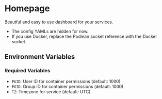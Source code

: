 # Homepage

Beautful and easy to use dashboard for your services.

- The config YAMLs are hidden for now.
- If you use Docker, replace the Podman socket reference with the Docker socket.

## Environment Variables

### Required Variables
- `PUID`: User ID for container permissions (default: 1000)
- `PGID`: Group ID for container permissions (default: 1000)
- `TZ`: Timezone for service (default: UTC)
